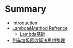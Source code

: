 # Summary

* [Introduction](README.md)
* [Lambda&Method Refrence](lambdaandmethod-refrence.md)
  * [Lambda基础](lambdaandmethod-refrence/lambdaji-chu.md)
* [列车垃圾回收算法思想整理](lie-che-la-ji-hui-shou-suan-fa-si-xiang-zheng-li.md)

